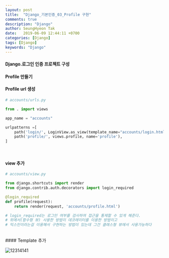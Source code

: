 ```yaml
---
layout: post
title:  "Django_기본인증_03_Profile 구현"
comments: true
description: "Django"
author: SeungHyeon Tak
date:   2019-06-09 12:44:11 +0700
categories: [Django]
tags: [Django]
keywords: "Django"
---
```

#### Django.로그인 인증 프로젝트 구성

#### Profile 만들기

#### Profile url 생성

```python
# accounts/urls.py

from . import views

app_name = "accounts"

urlpatterns =[
    path('login/', LoginView.as_view(template_name="accounts/login.html"), name='login'),
    path('profile/', views.profile, name='profile'),
]
```

<br>

#### view 추가

```python
# accounts/view.py

from django.shortcuts import render
from django.contrib.auth.decorators import login_required

@login_required
def profile(request):
    return render(request, 'accounts/profile.html')

# login_required는 로그인 여부를 검사하여 접근을 통제할 수 있게 해준다.
# 위에서(함수형 뷰) 사용한 방법이 데코레이터를 이용한 방법이고
# 믹스인이라는걸 이용해서 구현하는 방법이 있는데 그건 클래스형 뷰에서 사용가능하다
```

<br>
#### Template 추가

![12314141](https://user-images.githubusercontent.com/46446165/59154666-9f200b80-8ab2-11e9-9e62-2beed5dda7e7.png)

